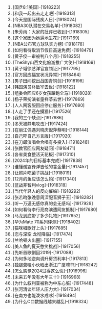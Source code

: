 
1. [国乒8:1美国]-[1918223]
1. [和我一起出去走走吧]-[1918313]
1. [今天是国际残疾人日]-[1918024]
1. [NBA30队潜在交易名单]-[1918082]
1. [朱芳雨：大家的批评已收到]-[1918305]
1. [这个家因为她遍地生花]-[1917169]
1. [NBA公布官方球队实力榜]-[1918178]
1. [如何看待取消节假日高速免费]-[1918479]
1. [黄子佼一审被判八个月]-[1918255]
1. [TheShy山西文化旅游推广大使]-[1918169]
1. [黄子韬徐艺洋官宣领证]-[1917795]
1. [官方回应福宝状况异常]-[1918464]
1. [男子田间挖出战国青铜剑]-[1918198]
1. [韩国演员朴敏宰去世]-[1918122]
1. [组委会回应6岁女孩蹭跑全马]-[1918028]
1. [杨子荣扮演者童祥苓去世]-[1917869]
1. [人人网客服回应停止服务]-[1917690]
1. [人走了手还在摸猫]-[1917526]
1. [我的三个缺点]-[1917986]
1. [冬天被静电攻击]-[1917424]
1. [在丽江偶遇刘晓庆倪萍蔡明]-[1918144]
1. [自己吓自己方言版]-[1917920]
1. [在刀郎演唱会合唱有多投入]-[1918248]
1. [张教官回应网友疑问]-[1918471]
1. [各省美食整活天花板]-[1917310]
1. [2024年的目标基本完成]-[1917838]
1. [谁懂谢霆锋弹吉他的含金量]-[1917457]
1. [让照片吃菌子挑战]-[1918019]
1. [12月的鱼应该怎么钓]-[1917340]
1. [蓝战非智利vlog]-[1918318]
1. [当代年轻人的反向催婚]-[1918292]
1. [张若昀张晚意周深配音狮子王]-[1918282]
1. [听一万遍无感你真的会无感吗]-[1917929]
1. [如何看待李行亮商演遭网友抵制]-[1917680]
1. [马龙到底带了多少礼物]-[1917652]
1. [华为Mate 70系列评测]-[1918402]
1. [猫咪唱歌好上头]-[1917685]
1. [恋与深空 龙彻降临]-[1917474]
1. [兰哈顿火出圈]-[1917155]
1. [美人鱼的夏天憋笑挑战]-[1917056]
1. [先听首歌倒回2019]-[1917088]
1. [为何多地逆向调升房贷利率]-[1917813]
1. [独腿聋哑小伙晒出浙江广厦聘书]-[1918242]
1. [怎么感觉2024过得这么快]-[1916996]
1. [未来五年没有大年三十]-[1916968]
1. [为什么叙利亚被称为中东心脏]-[1917448]
1. [张河清谈年轻人压力大]-[1917034]
1. [在南方也能泼水成冰]-[1918494]
1. [为什么C口数据线越来越乱]-[1918324]